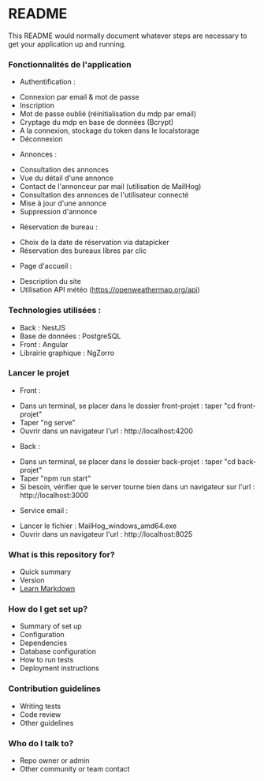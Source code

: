 # README #

This README would normally document whatever steps are necessary to get your application up and running.

### Fonctionnalités de l'application ###

* Authentification :
- Connexion par email & mot de passe
- Inscription
- Mot de passe oublié (réinitialisation du mdp par email)
- Cryptage du mdp en base de données (Bcrypt)
- A la connexion, stockage du token dans le localstorage
- Déconnexion

* Annonces :
- Consultation des annonces
- Vue du détail d'une annonce
- Contact de l'annonceur par mail (utilisation de MailHog)
- Consultation des annonces de l'utilisateur connecté
- Mise à jour d'une annonce
- Suppression d'annonce

* Réservation de bureau :
- Choix de la date de réservation via datapicker
- Réservation des bureaux libres par clic

* Page d'accueil :
- Description du site
- Utilisation API météo (https://openweathermap.org/api)

### Technologies utilisées : ###

* Back : NestJS
* Base de données : PostgreSQL
* Front : Angular
* Librairie graphique : NgZorro

### Lancer le projet ###

* Front :
- Dans un terminal, se placer dans le dossier front-projet : taper "cd front-projet"
- Taper "ng serve"
- Ouvrir dans un navigateur l'url : http://localhost:4200

* Back :
- Dans un terminal, se placer dans le dossier back-projet : taper "cd back-projet"
- Taper "npm run start"
- Si besoin, vérifier que le server tourne bien dans un navigateur sur l'url : http://localhost:3000

* Service email :
- Lancer le fichier : MailHog_windows_amd64.exe
- Ouvrir dans un navigateur l'url : http://localhost:8025 



### What is this repository for? ###

* Quick summary
* Version
* [Learn Markdown](https://bitbucket.org/tutorials/markdowndemo)

### How do I get set up? ###

* Summary of set up
* Configuration
* Dependencies
* Database configuration
* How to run tests
* Deployment instructions

### Contribution guidelines ###

* Writing tests
* Code review
* Other guidelines

### Who do I talk to? ###

* Repo owner or admin
* Other community or team contact